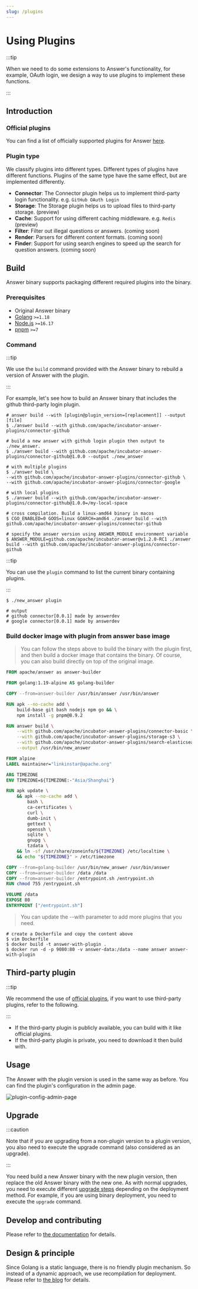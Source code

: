 ```yaml
---
slug: /plugins
---
```


# Using Plugins

:::tip

When we need to do some extensions to Answer's functionality, for example, OAuth login, we design a way to use plugins to implement these functions.

:::

## Introduction

### Official plugins

You can find a list of officially supported plugins for Answer [here](https://github.com/apache/incubator-answer-plugins).

### Plugin type

We classify plugins into different types. Different types of plugins have different functions. Plugins of the same type have the same effect, but are implemented differently.

- **Connector**: The Connector plugin helps us to implement third-party login functionality. e.g. `GitHub OAuth Login`
- **Storage**: The Storage plugin helps us to upload files to third-party storage. (preview)
- **Cache**: Support for using different caching middleware. e.g. `Redis` (preview)
- **Filter**: Filter out illegal questions or answers. (coming soon)
- **Render**: Parsers for different content formats. (coming soon)
- **Finder**: Support for using search engines to speed up the search for question answers. (coming soon)

## Build

Answer binary supports packaging different required plugins into the binary.

### Prerequisites

- Original Answer binary
- [Golang](https://go.dev/) `>=1.18`
- [Node.js](https://nodejs.org/) `>=16.17`
- [pnpm](https://pnpm.io/) `>=7`

### Command

:::tip

We use the `build` command provided with the Answer binary to rebuild a version of Answer with the plugin.

:::

For example, let's see how to build an Answer binary that includes the github third-party login plugin.

```shell
# answer build --with [plugin@plugin_version=[replacement]] --output [file]
$ ./answer build --with github.com/apache/incubator-answer-plugins/connector-github

# build a new answer with github login plugin then output to ./new_answer.
$ ./answer build --with github.com/apache/incubator-answer-plugins/connector-github@1.0.0 --output ./new_answer

# with multiple plugins
$ ./answer build \
--with github.com/apache/incubator-answer-plugins/connector-github \
--with github.com/apache/incubator-answer-plugins/connector-google

# with local plugins
$ ./answer build --with github.com/apache/incubator-answer-plugins/connector-github@1.0.0=/my-local-space

# cross compilation. Build a linux-amd64 binary in macos
$ CGO_ENABLED=0 GOOS=linux GOARCH=amd64 ./answer build --with github.com/apache/incubator-answer-plugins/connector-github

# specify the answer version using ANSWER_MODULE environment variable
$ ANSWER_MODULE=github.com/apache/incubator-answer@v1.2.0-RC1 ./answer build --with github.com/apache/incubator-answer-plugins/connector-github
```

:::tip

You can use the `plugin` command to list the current binary containing plugins.

:::

```shell
$ ./new_answer plugin

# output
# github connector[0.0.1] made by answerdev
# google connector[0.0.1] made by answerdev
```

### Build docker image with plugin from answer base image

> You can follow the steps above to build the binary with the plugin first, and then build a docker image that contains the binary. Of course, you can also build directly on top of the original image.

```dockerfile title="Dockerfile"
FROM apache/answer as answer-builder

FROM golang:1.19-alpine AS golang-builder

COPY --from=answer-builder /usr/bin/answer /usr/bin/answer

RUN apk --no-cache add \
    build-base git bash nodejs npm go && \
    npm install -g pnpm@8.9.2

RUN answer build \
    --with github.com/apache/incubator-answer-plugins/connector-basic \
    --with github.com/apache/incubator-answer-plugins/storage-s3 \
    --with github.com/apache/incubator-answer-plugins/search-elasticsearch \
    --output /usr/bin/new_answer

FROM alpine
LABEL maintainer="linkinstar@apache.org"

ARG TIMEZONE
ENV TIMEZONE=${TIMEZONE:-"Asia/Shanghai"}

RUN apk update \
    && apk --no-cache add \
        bash \
        ca-certificates \
        curl \
        dumb-init \
        gettext \
        openssh \
        sqlite \
        gnupg \
        tzdata \
    && ln -sf /usr/share/zoneinfo/${TIMEZONE} /etc/localtime \
    && echo "${TIMEZONE}" > /etc/timezone

COPY --from=golang-builder /usr/bin/new_answer /usr/bin/answer
COPY --from=answer-builder /data /data
COPY --from=answer-builder /entrypoint.sh /entrypoint.sh
RUN chmod 755 /entrypoint.sh

VOLUME /data
EXPOSE 80
ENTRYPOINT ["/entrypoint.sh"]
```

> You can update the --with parameter to add more plugins that you need.

```shell
# create a Dockerfile and copy the content above
$ vim Dockerfile
$ docker build -t answer-with-plugin .
$ docker run -d -p 9080:80 -v answer-data:/data --name answer answer-with-plugin
```

## Third-party plugin

:::tip

We recommend the use of [official plugins](https://github.com/apache/incubator-answer-plugins), if you want to use third-party plugins, refer to the following.

:::

- If the third-party plugin is publicly available, you can build with it like official plugins.
- If the third-party plugin is private, you need to download it then build with.

## Usage

The Answer with the plugin version is used in the same way as before. You can find the plugin's configuration in the admin page.

![plugin-config-admin-page](/img/docs/plugin-config-admin-page.png)

## Upgrade

:::caution

Note that if you are upgrading from a non-plugin version to a plugin version, you also need to execute the upgrade command (also considered as an upgrade).

:::

You need build a new Answer binary with the new plugin version, then replace the old Answer binary with the new one. As with normal upgrades, you need to execute different [upgrade steps](./upgrade) depending on the  deployment method. For example, if you are using binary deployment, you need to execute the `upgrade` command.

## Develop and contributing

Please refer to [the documentation](/community/plugins) for details.

## Design & principle

Since Golang is a static language, there is no friendly plugin mechanism. So instead of a dynamic approach, we use recompilation for deployment. Please refer to [the blog](/blog/2023/07/22/why-the-answer-plugin-system-was-designed-this-way) for details.
